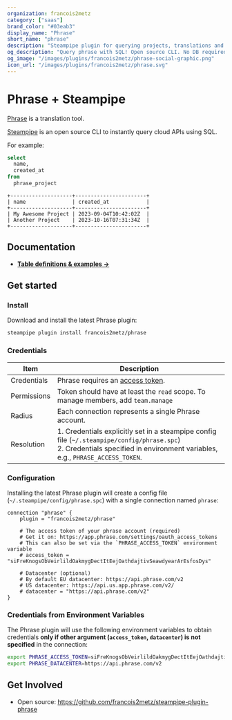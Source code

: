 ```yaml
---
organization: francois2metz
category: ["saas"]
brand_color: "#03eab3"
display_name: "Phrase"
short_name: "phrase"
description: "Steampipe plugin for querying projects, translations and more from Phrase."
og_description: "Query phrase with SQL! Open source CLI. No DB required."
og_image: "/images/plugins/francois2metz/phrase-social-graphic.png"
icon_url: "/images/plugins/francois2metz/phrase.svg"
---
```


# Phrase + Steampipe

[Phrase](https://phrase.com/) is a translation tool.

[Steampipe](https://steampipe.io) is an open source CLI to instantly query cloud APIs using SQL.

For example:

```sql
select
  name,
  created_at
from
  phrase_project
```

```
+--------------------+-----------------------+
| name               | created_at            |
+--------------------+-----------------------+
| My Awesome Project | 2023-09-04T10:42:02Z  |
| Another Project    | 2023-10-16T07:31:34Z  |
+--------------------+-----------------------+
```

## Documentation

- **[Table definitions & examples →](/plugins/francois2metz/phrase/tables)**

## Get started

### Install

Download and install the latest Phrase plugin:

```bash
steampipe plugin install francois2metz/phrase
```

### Credentials

| Item        | Description                                                                                                                                                                      |
|-------------|----------------------------------------------------------------------------------------------------------------------------------------------------------------------------------|
| Credentials | Phrase requires an [access token](https://app.phrase.com/settings/oauth_access_tokens).                                                                                          |
| Permissions | Token should have at least the `read` scope. To manage members, add `team.manage`                                                                                                |
| Radius      | Each connection represents a single Phrase account.                                                                                                                              |
| Resolution  | 1. Credentials explicitly set in a steampipe config file (`~/.steampipe/config/phrase.spc`)<br />2. Credentials specified in environment variables, e.g., `PHRASE_ACCESS_TOKEN`. |

### Configuration

Installing the latest Phrase plugin will create a config file (`~/.steampipe/config/phrase.spc`) with a single connection named `phrase`:

```hcl
connection "phrase" {
    plugin = "francois2metz/phrase"

    # The access token of your phrase account (required)
    # Get it on: https://app.phrase.com/settings/oauth_access_tokens
    # This can also be set via the `PHRASE_ACCESS_TOKEN` environment variable
    # access_token = "siFreKnogsObVeirlildOakmygDectItEejOathdajtivSeawdyearArEsfosDys"

    # Datacenter (optional)
    # By default EU datacenter: https://api.phrase.com/v2
    # US datacenter: https://api.us.app.phrase.com/v2/
    # datacenter = "https://api.phrase.com/v2"
}
```

### Credentials from Environment Variables

The Phrase plugin will use the following environment variables to obtain credentials **only if other argument (`access_token`, `datacenter`) is not specified** in the connection:

```sh
export PHRASE_ACCESS_TOKEN=siFreKnogsObVeirlildOakmygDectItEejOathdajtivSeawdyearArEsfosDys
export PHRASE_DATACENTER=https://api.phrase.com/v2
```

## Get Involved

* Open source: https://github.com/francois2metz/steampipe-plugin-phrase

